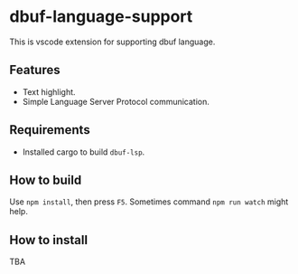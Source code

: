 # dbuf-language-support

This is vscode extension for supporting dbuf language.

## Features

* Text highlight.
* Simple Language Server Protocol communication.

## Requirements

* Installed cargo to build `dbuf-lsp`.

## How to build

Use `npm install`, then press `F5`.
Sometimes command `npm run watch` might help.

## How to install

TBA

